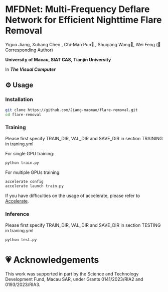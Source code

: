 # MFDNet: Multi-Frequency Deflare Network for Efficient Nighttime Flare Removal

Yiguo Jiang, Xuhang Chen , Chi-Man Pun📮 , Shuqiang Wang📮, Wei Feng (📮 Corresponding Author)

**University of Macau, SIAT CAS, Tianjin University**

In ***The Visual Computer***

## ⚙️ Usage
### Installation
```bash
git clone https://github.com/Jiang-maomao/flare-removal.git
cd flare-removal
```

### Training
Please first specify TRAIN_DIR, VAL_DIR and SAVE_DIR in section TRAINING in traning.yml

For single GPU training:
```bash
python train.py
```
For multiple GPUs training:
```bash
accelerate config
accelerate launch train.py
```
If you have difficulties on the usage of accelerate, please refer to <a href="https://github.com/huggingface/accelerate">Accelerate</a>.

### Inference
Please first specify TRAIN_DIR, VAL_DIR and SAVE_DIR in section TESTING in traning.yml
```bash
python test.py
```

# 💗 Acknowledgements
This work was supported in part by the Science and Technology Development Fund, Macau SAR, under Grants 0141/2023/RIA2 and 0193/2023/RIA3.
